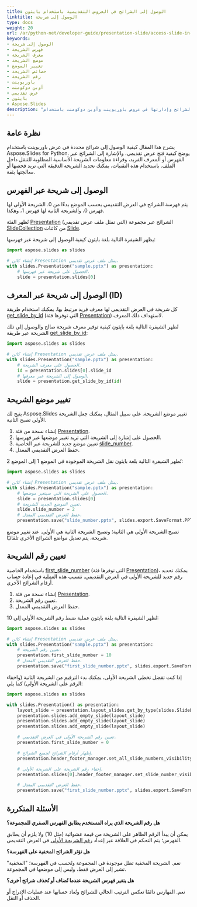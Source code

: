 ```yaml
---
title: الوصول إلى الشرائح في العروض التقديمية باستخدام بايثون
linktitle: الوصول إلى شريحة
type: docs
weight: 20
url: /ar/python-net/developer-guide/presentation-slide/access-slide-in-presentation/
keywords:
- الوصول إلى شريحة
- فهرس الشريحة
- معرف الشريحة
- موضع الشريحة
- تغيير الموضع
- خصائص الشريحة
- رقم الشريحة
- باوربوينت
- أوبن دوكومنت
- عرض تقديمي
- بايثون
- Aspose.Slides
description: "تعلم كيفية الوصول إلى الشرائح وإدارتها في عروض باوربوينت وأوبن دوكومنت باستخدام Aspose.Slides for Python عبر .NET. عزّز الإنتاجية بأمثلة التعليمات البرمجية."
---
```


## **نظرة عامة**

يشرح هذا المقال كيفية الوصول إلى شرائح محددة في عرض باوربوينت باستخدام Aspose.Slides for Python. يوضح كيفية فتح عرض تقديمي، والإشارة إلى الشرائح عبر الفهرس أو المعرف الفريد، وقراءة معلومات الشريحة الأساسية المطلوبة للتنقل داخل الملف. باستخدام هذه التقنيات، يمكنك تحديد الشريحة الدقيقة التي تريد فحصها أو معالجتها بثقة.

## **الوصول إلى شريحة عبر الفهرس**

يتم فهرسة الشرائح في العرض التقديمي بحسب الموضع بدءًا من 0. الشريحة الأولى لها فهرس 0، والشريحة الثانية لها فهرس 1، وهكذا.

تُظهر الفئة [Presentation](https://reference.aspose.com/slides/python-net/aspose.slides/presentation/) (التي تمثل ملف عرض تقديمي) الشرائح عبر مجموعة [SlideCollection](https://reference.aspose.com/slides/python-net/aspose.slides/slidecollection/) من كائنات [Slide](https://reference.aspose.com/slides/python-net/aspose.slides/slide/).

يظهر الشيفرة التالية بلغة بايثون كيفية الوصول إلى شريحة عبر فهرسها:

```python
import aspose.slides as slides

# إنشاء كائن Presentation يمثل ملف عرض تقديمي.
with slides.Presentation("sample.pptx") as presentation:
    # الحصول على شريحة عبر فهرسها.
    slide = presentation.slides[0]
```

## **الوصول إلى شريحة عبر المعرف (ID)**

كل شريحة في العرض التقديمي لها معرف فريد مرتبط بها. يمكنك استخدام طريقة [get_slide_by_id](https://reference.aspose.com/slides/python-net/aspose.slides/presentation/get_slide_by_id/) (التي توفرها فئة [Presentation](https://reference.aspose.com/slides/python-net/aspose.slides/presentation/)) لاستهداف ذلك المعرف.

تُظهر الشيفرة التالية بلغة بايثون كيفية توفير معرف شريحة صالح والوصول إلى تلك الشريحة عبر طريقة [get_slide_by_id](https://reference.aspose.com/slides/python-net/aspose.slides/presentation/get_slide_by_id/):

```python
import aspose.slides as slides

# إنشاء كائن Presentation يمثل ملف عرض تقديمي.
with slides.Presentation("sample.pptx") as presentation:
    # الحصول على معرف الشريحة.
    id = presentation.slides[0].slide_id
    # الوصول إلى الشريحة عبر معرفها.
    slide = presentation.get_slide_by_id(id)
```

## **تغيير موضع الشريحة**

يتيح لك Aspose.Slides تغيير موضع الشريحة. على سبيل المثال، يمكنك جعل الشريحة الأولى تصبح الثانية.

1. إنشاء نسخة من فئة [Presentation](https://reference.aspose.com/slides/python-net/aspose.slides/presentation/).
2. الحصول على إشارة إلى الشريحة التي تريد تغيير موضعها عبر فهرسها.
3. تعيين موضع جديد للشريحة عبر الخاصية [slide_number](https://reference.aspose.com/slides/python-net/aspose.slides/slide/slide_number/).
4. حفظ العرض التقديمي المعدل.

تُظهر الشيفرة التالية بلغة بايثون نقل الشريحة الموجودة في الموضع 1 إلى الموضع 2:

```python
import aspose.slides as slides

# إنشاء كائن Presentation يمثل ملف عرض تقديمي.
with slides.Presentation("sample.pptx") as presentation:
    # الحصول على الشريحة التي سيتغير موضعها.
    slide = presentation.slides[0]
    # تعيين الموضع الجديد للشريحة.
    slide.slide_number = 2
    # حفظ العرض التقديمي المعدل.
    presentation.save("slide_number.pptx", slides.export.SaveFormat.PPTX)
```

تصبح الشريحة الأولى هي الثانية؛ وتصبح الشريحة الثانية هي الأولى. عند تغيير موضع شريحة، يتم تعديل مواضع الشرائح الأخرى تلقائيًا.

## **تعيين رقم الشريحة**

باستخدام الخاصية [first_slide_number](https://reference.aspose.com/slides/python-net/aspose.slides/presentation/first_slide_number/) (التي توفرها فئة [Presentation](https://reference.aspose.com/slides/python-net/aspose.slides/presentation/))، يمكنك تحديد رقم جديد للشريحة الأولى في العرض التقديمي. تتسبب هذه العملية في إعادة حساب أرقام الشرائح الأخرى.

1. إنشاء نسخة من فئة [Presentation](https://reference.aspose.com/slides/python-net/aspose.slides/presentation/).
2. تعيين رقم الشريحة.
3. حفظ العرض التقديمي المعدل.

تُظهر الشيفرة التالية بلغة بايثون عملية ضبط رقم الشريحة الأولى إلى 10:

```python
import aspose.slides as slides

# إنشاء كائن Presentation يمثل ملف عرض تقديمي.
with slides.Presentation("sample.pptx") as presentation:
    # تعيين رقم الشريحة.
    presentation.first_slide_number = 10
    # حفظ العرض التقديمي المعدل.
    presentation.save("first_slide_number.pptx", slides.export.SaveFormat.PPTX)
```

إذا كنت تفضل تخطي الشريحة الأولى، يمكنك بدء الترقيم من الشريحة الثانية (واخفاء الرقم على الشريحة الأولى) كما يلي:

```python
import aspose.slides as slides

with slides.Presentation() as presentation:
    layout_slide = presentation.layout_slides.get_by_type(slides.SlideLayoutType.BLANK)
    presentation.slides.add_empty_slide(layout_slide)
    presentation.slides.add_empty_slide(layout_slide)
    presentation.slides.add_empty_slide(layout_slide)

    # تعيين رقم الشريحة الأولى في العرض التقديمي.
    presentation.first_slide_number = 0

    # إظهار أرقام الشرائح لجميع الشرائح.
    presentation.header_footer_manager.set_all_slide_numbers_visibility(True)

    # إخفاء رقم الشريحة على الشريحة الأولى.
    presentation.slides[0].header_footer_manager.set_slide_number_visibility(False)

    # حفظ العرض التقديمي المعدل.
    presentation.save("first_slide_number.pptx", slides.export.SaveFormat.PPTX)
```

## **الأسئلة المتكررة**

**هل رقم الشريحة الذي يراه المستخدم يطابق الفهرس الصفري للمجموعة؟**

يمكن أن يبدأ الرقم الظاهر على الشريحة من قيمة عشوائية (مثل 10) ولا يلزم أن يطابق الفهرس؛ يتم التحكم في العلاقة عبر إعداد [رقم الشريحة الأولى](https://reference.aspose.com/slides/python-net/aspose.slides/presentation/first_slide_number/) في العرض التقديمي.

**هل تؤثر الشرائح المخفية على الفهرسة؟**

نعم. الشريحة المخفية تظل موجودة في المجموعة وتُحسب في الفهرسة؛ "المخفية" تشير إلى العرض فقط، وليس إلى موضعها في المجموعة.

**هل يتغير فهرس الشريحة عندما تُضاف أو تُحذف شرائح أخرى؟**

نعم. الفهارس دائمًا تعكس الترتيب الحالي للشرائح وتُعاد حسابها عند عمليات الإدراج أو الحذف أو النقل.